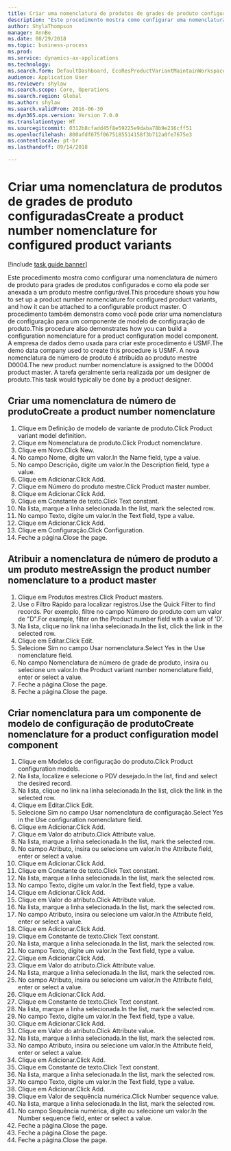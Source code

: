 ```yaml
--- 
title: Criar uma nomenclatura de produtos de grades de produto configuradas
description: "Este procedimento mostra como configurar uma nomenclatura de número de produto para grades de produtos configurados e como ela pode ser anexada a um produto mestre configurável."
author: ShylaThompson
manager: AnnBe
ms.date: 08/29/2018
ms.topic: business-process
ms.prod: 
ms.service: dynamics-ax-applications
ms.technology: 
ms.search.form: DefaultDashboard, EcoResProductVariantMaintainWorkspace, EcoResNomenclature, EcoResProductListPage, EcoResProductDetails, PCProductConfigurationModelListPage, PCProductConfigurationModelDetails
audience: Application User
ms.reviewer: shylaw
ms.search.scope: Core, Operations
ms.search.region: Global
ms.author: shylaw
ms.search.validFrom: 2016-06-30
ms.dyn365.ops.version: Version 7.0.0
ms.translationtype: HT
ms.sourcegitcommit: 0312b8cfadd45f8e59225e9daba78b9e216cff51
ms.openlocfilehash: 800afdf075f0675185514158f3b712a0fe7675e3
ms.contentlocale: pt-br
ms.lasthandoff: 09/14/2018

---
```

# <a name="create-a-product-number-nomenclature-for-configured-product-variants"></a><span data-ttu-id="0e567-103">Criar uma nomenclatura de produtos de grades de produto configuradas</span><span class="sxs-lookup"><span data-stu-id="0e567-103">Create a product number nomenclature for configured product variants</span></span>

[!include [task guide banner](../../includes/task-guide-banner.md)]

<span data-ttu-id="0e567-104">Este procedimento mostra como configurar uma nomenclatura de número de produto para grades de produtos configurados e como ela pode ser anexada a um produto mestre configurável.</span><span class="sxs-lookup"><span data-stu-id="0e567-104">This procedure shows you how to set up a product number nomenclature for configured product variants, and how it can be attached to a configurable product master.</span></span> <span data-ttu-id="0e567-105">O procedimento também demonstra como você pode criar uma nomenclatura de configuração para um componente de modelo de configuração de produto.</span><span class="sxs-lookup"><span data-stu-id="0e567-105">This procedure also demonstrates how you can build a configuration nomenclature for a product configuration model component.</span></span> <span data-ttu-id="0e567-106">A empresa de dados demo usada para criar este procedimento é USMF.</span><span class="sxs-lookup"><span data-stu-id="0e567-106">The demo data company used to create this procedure is USMF.</span></span> <span data-ttu-id="0e567-107">A nova nomenclatura de número de produto é atribuída ao produto mestre D0004.</span><span class="sxs-lookup"><span data-stu-id="0e567-107">The new product number nomenclature is assigned to the D0004 product master.</span></span> <span data-ttu-id="0e567-108">A tarefa geralmente seria realizada por um designer de produto.</span><span class="sxs-lookup"><span data-stu-id="0e567-108">This task would typically be done by a product designer.</span></span>


## <a name="create-a-product-number-nomenclature"></a><span data-ttu-id="0e567-109">Criar uma nomenclatura de número de produto</span><span class="sxs-lookup"><span data-stu-id="0e567-109">Create a product number nomenclature</span></span>
1. <span data-ttu-id="0e567-110">Clique em Definição de modelo de variante de produto.</span><span class="sxs-lookup"><span data-stu-id="0e567-110">Click Product variant model definition.</span></span>
2. <span data-ttu-id="0e567-111">Clique em Nomenclatura de produto.</span><span class="sxs-lookup"><span data-stu-id="0e567-111">Click Product nomenclature.</span></span>
3. <span data-ttu-id="0e567-112">Clique em Novo.</span><span class="sxs-lookup"><span data-stu-id="0e567-112">Click New.</span></span>
4. <span data-ttu-id="0e567-113">No campo Nome, digite um valor.</span><span class="sxs-lookup"><span data-stu-id="0e567-113">In the Name field, type a value.</span></span>
5. <span data-ttu-id="0e567-114">No campo Descrição, digite um valor.</span><span class="sxs-lookup"><span data-stu-id="0e567-114">In the Description field, type a value.</span></span>
6. <span data-ttu-id="0e567-115">Clique em Adicionar.</span><span class="sxs-lookup"><span data-stu-id="0e567-115">Click Add.</span></span>
7. <span data-ttu-id="0e567-116">Clique em Número do produto mestre.</span><span class="sxs-lookup"><span data-stu-id="0e567-116">Click Product master number.</span></span>
8. <span data-ttu-id="0e567-117">Clique em Adicionar.</span><span class="sxs-lookup"><span data-stu-id="0e567-117">Click Add.</span></span>
9. <span data-ttu-id="0e567-118">Clique em Constante de texto.</span><span class="sxs-lookup"><span data-stu-id="0e567-118">Click Text constant.</span></span>
10. <span data-ttu-id="0e567-119">Na lista, marque a linha selecionada.</span><span class="sxs-lookup"><span data-stu-id="0e567-119">In the list, mark the selected row.</span></span>
11. <span data-ttu-id="0e567-120">No campo Texto, digite um valor.</span><span class="sxs-lookup"><span data-stu-id="0e567-120">In the Text field, type a value.</span></span>
12. <span data-ttu-id="0e567-121">Clique em Adicionar.</span><span class="sxs-lookup"><span data-stu-id="0e567-121">Click Add.</span></span>
13. <span data-ttu-id="0e567-122">Clique em Configuração.</span><span class="sxs-lookup"><span data-stu-id="0e567-122">Click Configuration.</span></span>
14. <span data-ttu-id="0e567-123">Feche a página.</span><span class="sxs-lookup"><span data-stu-id="0e567-123">Close the page.</span></span>

## <a name="assign-the-product-number-nomenclature-to-a-product-master"></a><span data-ttu-id="0e567-124">Atribuir a nomenclatura de número de produto a um produto mestre</span><span class="sxs-lookup"><span data-stu-id="0e567-124">Assign the product number nomenclature to a product master</span></span>
1. <span data-ttu-id="0e567-125">Clique em Produtos mestres.</span><span class="sxs-lookup"><span data-stu-id="0e567-125">Click Product masters.</span></span>
2. <span data-ttu-id="0e567-126">Use o Filtro Rápido para localizar registros.</span><span class="sxs-lookup"><span data-stu-id="0e567-126">Use the Quick Filter to find records.</span></span> <span data-ttu-id="0e567-127">Por exemplo, filtre no campo Número do produto com um valor de "D".</span><span class="sxs-lookup"><span data-stu-id="0e567-127">For example, filter on the Product number field with a value of 'D'.</span></span>
3. <span data-ttu-id="0e567-128">Na lista, clique no link na linha selecionada.</span><span class="sxs-lookup"><span data-stu-id="0e567-128">In the list, click the link in the selected row.</span></span>
4. <span data-ttu-id="0e567-129">Clique em Editar.</span><span class="sxs-lookup"><span data-stu-id="0e567-129">Click Edit.</span></span>
5. <span data-ttu-id="0e567-130">Selecione Sim no campo Usar nomenclatura.</span><span class="sxs-lookup"><span data-stu-id="0e567-130">Select Yes in the Use nomenclature field.</span></span>
6. <span data-ttu-id="0e567-131">No campo Nomenclatura de número de grade de produto, insira ou selecione um valor.</span><span class="sxs-lookup"><span data-stu-id="0e567-131">In the Product variant number nomenclature field, enter or select a value.</span></span>
7. <span data-ttu-id="0e567-132">Feche a página.</span><span class="sxs-lookup"><span data-stu-id="0e567-132">Close the page.</span></span>
8. <span data-ttu-id="0e567-133">Feche a página.</span><span class="sxs-lookup"><span data-stu-id="0e567-133">Close the page.</span></span>

## <a name="create-nomenclature-for-a-product-configuration-model-component"></a><span data-ttu-id="0e567-134">Criar nomenclatura para um componente de modelo de configuração de produto</span><span class="sxs-lookup"><span data-stu-id="0e567-134">Create nomenclature for a product configuration model component</span></span>
1. <span data-ttu-id="0e567-135">Clique em Modelos de configuração do produto.</span><span class="sxs-lookup"><span data-stu-id="0e567-135">Click Product configuration models.</span></span>
2. <span data-ttu-id="0e567-136">Na lista, localize e selecione o PDV desejado.</span><span class="sxs-lookup"><span data-stu-id="0e567-136">In the list, find and select the desired record.</span></span>
3. <span data-ttu-id="0e567-137">Na lista, clique no link na linha selecionada.</span><span class="sxs-lookup"><span data-stu-id="0e567-137">In the list, click the link in the selected row.</span></span>
4. <span data-ttu-id="0e567-138">Clique em Editar.</span><span class="sxs-lookup"><span data-stu-id="0e567-138">Click Edit.</span></span>
5. <span data-ttu-id="0e567-139">Selecione Sim no campo Usar nomenclatura de configuração.</span><span class="sxs-lookup"><span data-stu-id="0e567-139">Select Yes in the Use configuration nomenclature field.</span></span>
6. <span data-ttu-id="0e567-140">Clique em Adicionar.</span><span class="sxs-lookup"><span data-stu-id="0e567-140">Click Add.</span></span>
7. <span data-ttu-id="0e567-141">Clique em Valor do atributo.</span><span class="sxs-lookup"><span data-stu-id="0e567-141">Click Attribute value.</span></span>
8. <span data-ttu-id="0e567-142">Na lista, marque a linha selecionada.</span><span class="sxs-lookup"><span data-stu-id="0e567-142">In the list, mark the selected row.</span></span>
9. <span data-ttu-id="0e567-143">No campo Atributo, insira ou selecione um valor.</span><span class="sxs-lookup"><span data-stu-id="0e567-143">In the Attribute field, enter or select a value.</span></span>
10. <span data-ttu-id="0e567-144">Clique em Adicionar.</span><span class="sxs-lookup"><span data-stu-id="0e567-144">Click Add.</span></span>
11. <span data-ttu-id="0e567-145">Clique em Constante de texto.</span><span class="sxs-lookup"><span data-stu-id="0e567-145">Click Text constant.</span></span>
12. <span data-ttu-id="0e567-146">Na lista, marque a linha selecionada.</span><span class="sxs-lookup"><span data-stu-id="0e567-146">In the list, mark the selected row.</span></span>
13. <span data-ttu-id="0e567-147">No campo Texto, digite um valor.</span><span class="sxs-lookup"><span data-stu-id="0e567-147">In the Text field, type a value.</span></span>
14. <span data-ttu-id="0e567-148">Clique em Adicionar.</span><span class="sxs-lookup"><span data-stu-id="0e567-148">Click Add.</span></span>
15. <span data-ttu-id="0e567-149">Clique em Valor do atributo.</span><span class="sxs-lookup"><span data-stu-id="0e567-149">Click Attribute value.</span></span>
16. <span data-ttu-id="0e567-150">Na lista, marque a linha selecionada.</span><span class="sxs-lookup"><span data-stu-id="0e567-150">In the list, mark the selected row.</span></span>
17. <span data-ttu-id="0e567-151">No campo Atributo, insira ou selecione um valor.</span><span class="sxs-lookup"><span data-stu-id="0e567-151">In the Attribute field, enter or select a value.</span></span>
18. <span data-ttu-id="0e567-152">Clique em Adicionar.</span><span class="sxs-lookup"><span data-stu-id="0e567-152">Click Add.</span></span>
19. <span data-ttu-id="0e567-153">Clique em Constante de texto.</span><span class="sxs-lookup"><span data-stu-id="0e567-153">Click Text constant.</span></span>
20. <span data-ttu-id="0e567-154">Na lista, marque a linha selecionada.</span><span class="sxs-lookup"><span data-stu-id="0e567-154">In the list, mark the selected row.</span></span>
21. <span data-ttu-id="0e567-155">No campo Texto, digite um valor.</span><span class="sxs-lookup"><span data-stu-id="0e567-155">In the Text field, type a value.</span></span>
22. <span data-ttu-id="0e567-156">Clique em Adicionar.</span><span class="sxs-lookup"><span data-stu-id="0e567-156">Click Add.</span></span>
23. <span data-ttu-id="0e567-157">Clique em Valor do atributo.</span><span class="sxs-lookup"><span data-stu-id="0e567-157">Click Attribute value.</span></span>
24. <span data-ttu-id="0e567-158">Na lista, marque a linha selecionada.</span><span class="sxs-lookup"><span data-stu-id="0e567-158">In the list, mark the selected row.</span></span>
25. <span data-ttu-id="0e567-159">No campo Atributo, insira ou selecione um valor.</span><span class="sxs-lookup"><span data-stu-id="0e567-159">In the Attribute field, enter or select a value.</span></span>
26. <span data-ttu-id="0e567-160">Clique em Adicionar.</span><span class="sxs-lookup"><span data-stu-id="0e567-160">Click Add.</span></span>
27. <span data-ttu-id="0e567-161">Clique em Constante de texto.</span><span class="sxs-lookup"><span data-stu-id="0e567-161">Click Text constant.</span></span>
28. <span data-ttu-id="0e567-162">Na lista, marque a linha selecionada.</span><span class="sxs-lookup"><span data-stu-id="0e567-162">In the list, mark the selected row.</span></span>
29. <span data-ttu-id="0e567-163">No campo Texto, digite um valor.</span><span class="sxs-lookup"><span data-stu-id="0e567-163">In the Text field, type a value.</span></span>
30. <span data-ttu-id="0e567-164">Clique em Adicionar.</span><span class="sxs-lookup"><span data-stu-id="0e567-164">Click Add.</span></span>
31. <span data-ttu-id="0e567-165">Clique em Valor do atributo.</span><span class="sxs-lookup"><span data-stu-id="0e567-165">Click Attribute value.</span></span>
32. <span data-ttu-id="0e567-166">Na lista, marque a linha selecionada.</span><span class="sxs-lookup"><span data-stu-id="0e567-166">In the list, mark the selected row.</span></span>
33. <span data-ttu-id="0e567-167">No campo Atributo, insira ou selecione um valor.</span><span class="sxs-lookup"><span data-stu-id="0e567-167">In the Attribute field, enter or select a value.</span></span>
34. <span data-ttu-id="0e567-168">Clique em Adicionar.</span><span class="sxs-lookup"><span data-stu-id="0e567-168">Click Add.</span></span>
35. <span data-ttu-id="0e567-169">Clique em Constante de texto.</span><span class="sxs-lookup"><span data-stu-id="0e567-169">Click Text constant.</span></span>
36. <span data-ttu-id="0e567-170">Na lista, marque a linha selecionada.</span><span class="sxs-lookup"><span data-stu-id="0e567-170">In the list, mark the selected row.</span></span>
37. <span data-ttu-id="0e567-171">No campo Texto, digite um valor.</span><span class="sxs-lookup"><span data-stu-id="0e567-171">In the Text field, type a value.</span></span>
38. <span data-ttu-id="0e567-172">Clique em Adicionar.</span><span class="sxs-lookup"><span data-stu-id="0e567-172">Click Add.</span></span>
39. <span data-ttu-id="0e567-173">Clique em Valor de sequência numérica.</span><span class="sxs-lookup"><span data-stu-id="0e567-173">Click Number sequence value.</span></span>
40. <span data-ttu-id="0e567-174">Na lista, marque a linha selecionada.</span><span class="sxs-lookup"><span data-stu-id="0e567-174">In the list, mark the selected row.</span></span>
41. <span data-ttu-id="0e567-175">No campo Sequência numérica, digite ou selecione um valor.</span><span class="sxs-lookup"><span data-stu-id="0e567-175">In the Number sequence field, enter or select a value.</span></span>
42. <span data-ttu-id="0e567-176">Feche a página.</span><span class="sxs-lookup"><span data-stu-id="0e567-176">Close the page.</span></span>
43. <span data-ttu-id="0e567-177">Feche a página.</span><span class="sxs-lookup"><span data-stu-id="0e567-177">Close the page.</span></span>
44. <span data-ttu-id="0e567-178">Feche a página.</span><span class="sxs-lookup"><span data-stu-id="0e567-178">Close the page.</span></span>


